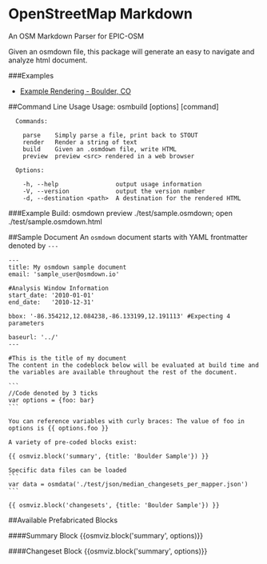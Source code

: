 OpenStreetMap Markdown
======================
An OSM Markdown Parser for EPIC-OSM

Given an osmdown file, this package will generate an easy to navigate and analyze html document.

###Examples
- [Example Rendering - Boulder, CO](http://osm.townsendjennings.com/example/)

##Command Line Usage
    Usage: osmbuild [options] [command]

      Commands:

        parse    Simply parse a file, print back to STOUT
        render   Render a string of text
        build    Given an .osmdown file, write HTML
        preview  preview <src> rendered in a web browser

      Options:

        -h, --help                output usage information
        -V, --version             output the version number
        -d, --destination <path>  A destination for the rendered HTML

###Example Build:
    osmdown preview ./test/sample.osmdown; open ./test/sample.osmdown.html


##Sample Document
An ```osmdown``` document starts with YAML frontmatter denoted by ```---```

    ---
    title: My osmdown sample document
    email: 'sample_user@osmdown.io'

    #Analysis Window Information
    start_date: '2010-01-01'
    end_date:   '2010-12-31'

    bbox: '-86.354212,12.084238,-86.133199,12.191113' #Expecting 4 parameters

    baseurl: '../'
    ---

    #This is the title of my document
    The content in the codeblock below will be evaluated at build time and the variables are available throughout the rest of the document.

    ```
    //Code denoted by 3 ticks
    var options = {foo: bar}
    ```

    You can reference variables with curly braces: The value of foo in options is {{ options.foo }}

    A variety of pre-coded blocks exist:

    {{ osmviz.block('summary', {title: 'Boulder Sample'}) }}

    Specific data files can be loaded
    ```
    var data = osmdata('./test/json/median_changesets_per_mapper.json')
    ```

    {{ osmviz.block('changesets', {title: 'Boulder Sample'}) }}




##Available Prefabricated Blocks

####Summary Block
    {{osmviz.block('summary', options)}}


####Changeset Block
    {{osmviz.block('summary', options)}}
